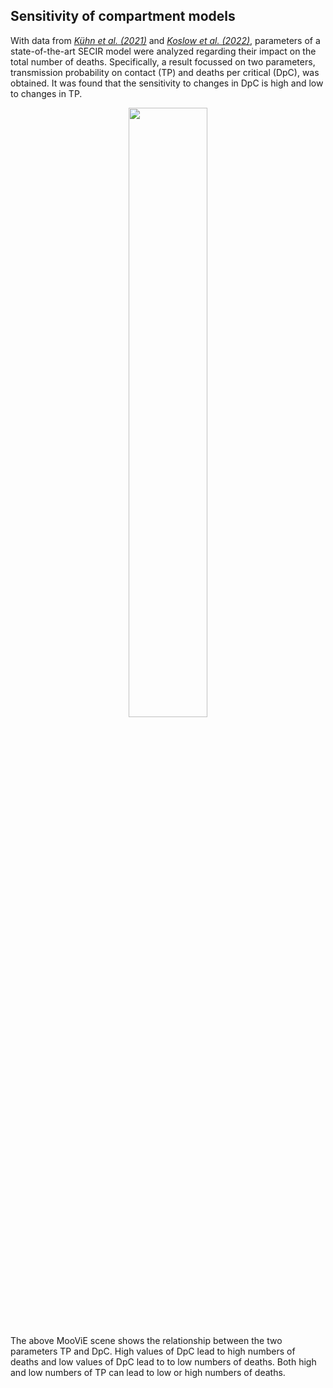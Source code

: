Sensitivity of compartment models
---

With data from [*Kühn et al. (2021)*](http://dx.doi.org/10.1016/j.mbs.2021.108648) and
[*Koslow et al. (2022)*](http://dx.doi.org/10.1371/journal.pcbi.1010054), parameters of a state-of-the-art SECIR model 
were analyzed regarding their impact on the total number of deaths. Specifically, a result focussed on two parameters,
transmission probability on contact (TP) and deaths per critical (DpC), was obtained. It was found that the sensitivity
to changes in DpC is high and low to changes in TP.

<p align="center">
    <img style="width: 50%" src="../_images/secir.png">
<p/>

The above MooViE scene shows the relationship between the two parameters TP and DpC. High values of DpC lead to high
numbers of deaths and low values of DpC lead to to low numbers of deaths. Both high and low numbers of TP can lead to
low or high numbers of deaths.